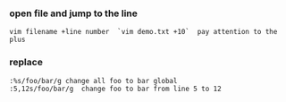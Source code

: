### open file and jump to the line

    vim filename +line number  `vim demo.txt +10`  pay attention to the plus 
### replace
    :%s/foo/bar/g change all foo to bar global
    :5,12s/foo/bar/g  change foo to bar from line 5 to 12

